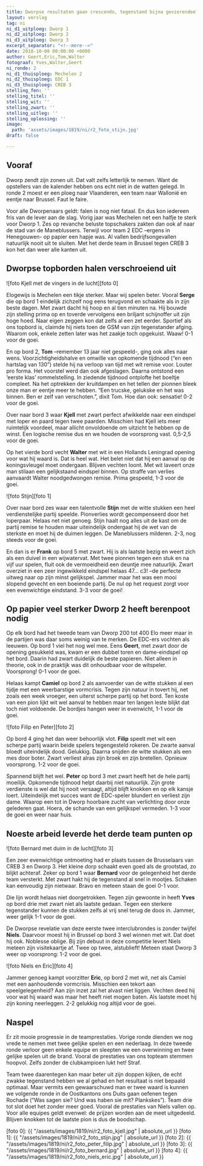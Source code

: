 ```yaml
---
title: Dworpse resultaten gaan crescendo, tegenstand bijna gevierendeeld
layout: verslag
tag: ni
ni_d1_uitploeg: Dworp 1
ni_d2_uitploeg: Dworp 2
ni_d3_uitploeg: Dworp 3
excerpt_separator: "<!--more-->"
date: 2018-10-08 00:00:00 +0000
author: Geert,Eric,Tom,Walter
fotograaf: Yves,Walter,Geert
ni_ronde: 2
ni_d1_thuisploeg: Mechelen 2
ni_d2_thuisploeg: EDC 1
ni_d3_thuisploeg: CREB 3
stelling_fen: ''
stelling_titel: ''
stelling_wit: ''
stelling_zwart: ''
stelling_uitleg: ''
stelling_oplossing: ''
image:
  path: 'assets/images/1819/ni/r2_foto_stijn.jpg'
draft: false

---
```

## Vooraf

Dworp zendt zijn zonen uit. Dat valt zelfs letterlijk te nemen. Want de opstellers van de kalender hebben ons echt niet in de watten gelegd. In ronde 2 moest er een ploeg naar Vlaanderen, een team naar Wallonië en eentje naar Brussel. Faut le faire.<!--more-->

Voor alle Dworpenaars geldt: falen is nog niet fataal. En dus kon iedereen fris van de lever aan de slag. Vorig jaar was Mechelen net een halfje te sterk voor Dworp 1. Zes op revanche beluste topschakers zakten dan ook af naar de stad van de Maneblussers. Terwijl voor team 2 EDC –ergens in Henegouwen- op papier een hapje was. Al vallen bedrijfsongevallen natuurlijk nooit uit te sluiten. Met het derde team in Brussel tegen CREB 3 kon het dan weer alle kanten uit.

## Dworpse topborden halen verschroeiend uit

![foto Kjell met de vingers in de lucht][foto 0]

Elogewijs is Mechelen een tikje sterker. Maar wij spelen beter. Vooral **Serge** die op bord 1 eindelijk zichzelf nog eens terugvond en schaakte als in zijn beste dagen. Met zwart dacht hij hoop en al tien minuten na. Hij bouwde zijn stelling prima op en toverde vervolgens een briljant schijnoffer uit zijn hoge hoed. Naar eigen zeggen kon dat zelfs al een zet eerder. Sportief als ons topbord is, claimde hij niets toen de GSM van zijn tegenstander afging. Waarom ook, enkele zetten later was het zaakje toch opgekuist. Waaw! 0-1 voor de goei.

En op bord 2, **Tom** –remember 13 jaar niet gespeeld-, ging ook alles naar wens. Voorzichtigheidshalve en omwille van opkomende tijdnood (“en een hartslag van 130”) stelde hij na verloop van tijd met wit remise voor. Louter pro forma. Het voorstel werd dan ook afgeslagen. Daarna ontstond een ‘eerste klas’ rommelstelling. In ziedende tijdnood ontplofte het boeltje compleet. Na het optrekken der kruitdampen en het tellen der pionnen bleek onze man er eentje meer te hebben. “Een trucske, gelukske en het was binnen. Ben er zelf van verschoten.”, dixit Tom. Hoe dan ook: sensatie! 0-2 voor de goei.

Over naar bord 3 waar **Kjell** met zwart perfect afwikkelde naar een eindspel met loper en paard tegen twee paarden. Misschien had Kjell iets meer ruimtelijk voordeel, maar allicht onvoldoende om uitzicht te hebben op de winst. Een logische remise dus en we houden de voorsprong vast. 0,5-2,5 voor de goei.

Op het vierde bord vecht **Walter** met wit in een Hollands Leningrad opening voor wat hij waard is. Dat is heel wat. Het belet niet dat hij een aanval op de koningsvleugel moet ondergaan. Blijven vechten loont. Met wit laveert onze man stilaan een gelijkstaand eindspel binnen. Op straffe van verlies aanvaardt Walter noodgedwongen remise. Prima gespeeld, 1-3 voor de goei.

![foto Stijn][foto 1]

Over naar bord zes waar een talentvolle **Stijn** met de witte stukken een heel verdienstelijke partij speelde. Pionverlies wordt gecompenseerd door het loperpaar.  Helaas net niet genoeg. Stijn haalt nog alles uit de kast om de partij remise te houden maar uiteindelijk ondergaat hij de wet van de sterkste en moet hij de duimen leggen. De Maneblussers milderen. 2-3, nog steeds voor de goei.

En dan is er **Frank** op bord 5 met zwart. Hij is als laatste bezig en weert zich als een duivel in een wijwatervat. Met twee pionnen tegen een stuk en na vijf uur spelen, fluit ook de vermoeidheid een deuntje mee natuurlijk. Zwart overziet in een zeer ingewikkeld eindspel helaas 47... c3! –de perfecte uitweg naar op zijn minst gelijkspel. Jammer maar het was een mooi slopend gevecht en een boeiende partij. De nul op het request zorgt voor een evenwichtige eindstand. 3-3 voor de goei!

## Op papier veel sterker Dworp 2 heeft berenpoot nodig

Op elk bord had het tweede team van Dworp 200 tot 400 Elo meer maar in de partijen was daar soms weinig van te merken. De EDC-ers vochten als leeuwen. Op bord 1 viel het nog wel mee. Eens **Geert**, met zwart door de opening gesukkeld was, kwam er een dubbel toren en dame-eindspel op het bord. Daarin had zwart duidelijk de beste papieren. Niet alleen in theorie, ook in de praktijk was dit onhoudbaar voor de witspeler. Voorsprong! 0-1 voor de goei.

Helaas kampt **Camiel** op bord 2 als aanvoerder van de witte stukken al een tijdje met een weerbarstige vormcrisis. Tegen zijn natuur in tovert hij, net zoals een week vroeger, een uiterst scherpe partij op het bord. Ten koste van een pion lijkt wit wel aanval te hebben maar ten langen leste blijkt dat toch niet voldoende. De bordjes hangen weer in evenwicht, 1-1 voor de goei.

![foto Filip en Peter][foto 2]

Op bord 4 ging het dan weer behoorlijk vlot. **Filip** speelt met wit een scherpe partij waarin beide spelers tegengesteld rokeren. De zwarte aanval bloedt uiteindelijk dood. Gelukkig. Daarna snijden de witte stukken als een mes door boter. Zwart verliest alras zijn broek en zijn bretellen. Opnieuw voorsprong. 1-2 voor de goei.

Spannend blijft het wel. **Peter** op bord 3 met zwart heeft het de hele partij moeilijk. Opkomende tijdnood helpt daarbij niet natuurlijk. Zijn grote verdienste is wel dat hij nooit versaagt, altijd blijft knokken en op elk kansje loert. Uiteindelijk met succes want de EDC-speler blundert en verliest zijn dame. Waarop een tot in Dworp hoorbare zucht van verlichting door onze gelederen gaat. Hoera, de schande van een gelijkspel vermeden. 1-3 voor de goei en weer naar huis.

## Noeste arbeid leverde het derde team punten op

![foto Bernard met duim in de lucht][foto 3]

Een zeer evenwichtige ontmoeting had er plaats tussen de Brusselaars van CREB 3 en Dworp 3. Het kleine dorp schaakt even goed als de grootstad, zo blijkt achteraf. Zeker op bord 1 waar **Bernard** voor de gelegenheid het derde team versterkt. Met zwart hakt hij de tegenstand al snel in mootjes. Schaken kan eenvoudig zijn nietwaar. Bravo en meteen staan de goei 0-1 voor.

Die lijn wordt helaas niet doorgetrokken. Tegen zijn gewoonte in heeft **Yves** op bord drie met zwart niet als laatste gedaan. Tegen een sterkere tegenstander kunnen de stukken zelfs al vrij snel terug de doos in. Jammer, weer gelijk 1-1 voor de goei.

De Dworpse revelatie van deze eerste twee interclubrondes is zonder twijfel **Niels**. Daarvoor moest hij in Brussel op bord 3 wel winnen met wit. Dat doet hij ook. Noblesse oblige. Bij zijn debuut in deze competitie levert Niels meteen zijn visitekaartje af. Twee op twee, alstublieft! Meteen staat Dworp 3 weer op voorsprong: 1-2 voor de goei.

![foto Niels en Eric][foto 4]

Jammer genoeg kampt voorzitter **Eric**, op bord 2 met wit, net als Camiel met een aanhoudende vormcrisis. Misschien een tekort aan speelgelegenheid? Aan zijn inzet zal het alvast niet liggen. Vechten deed hij voor wat hij waard was maar het heeft niet mogen baten. Als laatste moet hij zijn koning neerleggen. 2-2 gelukkig nog altijd voor de goei.

## Naspel

Er zit mooie progressie in de teamprestaties. Vorige ronde dienden we nog vrede te nemen met twee gelijke spelen en een nederlaag. In deze tweede ronde verloor geen enkele equipe en sleepten we een overwinning en twee gelijke spelen uit de brand. Vooral de prestaties van ons topteam stemmen hoopvol. Zelfs zonder de clubkampioen lukt het! Straf.

Team twee daarentegen kan maar beter uit zijn doppen kijken, de echt zwakke tegenstand hebben we al gehad en het resultaat is niet bepaald optimaal. Maar vermits een gewaarschuwd man er twee waard is kunnen we volgende ronde in de Oostkantons ons Duits gaan oefenen tegen Rochade (“Was sagen sie? Und was haben sie mit? Plankskes”). Team drie tot slot doet het zonder meer goed. Vooral de prestaties van Niels vallen op. Voor alle equipes geldt evenwel: de prijzen worden aan de meet uitgedeeld. Blijven knokken tot de laatste pion is dus de boodschap.


[foto 0]: {{ "/assets/images/1819/ni/r2_foto_kjell.jpg" | absolute_url }}
[foto 1]: {{ "/assets/images/1819/ni/r2_foto_stijn.jpg" | absolute_url }}
[foto 2]: {{ "/assets/images/1819/ni/r2_foto_peter_filip.jpg" | absolute_url }}
[foto 3]: {{ "/assets/images/1819/ni/r2_foto_bernard.jpg" | absolute_url }}
[foto 4]: {{ "/assets/images/1819/ni/r2_foto_niels_eric.jpg" | absolute_url }}
